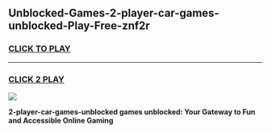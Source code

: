 
## Unblocked-Games-2-player-car-games-unblocked-Play-Free-znf2r
<h3>
<a href="https://premium76.site?title=2-player-car-games-unblocked&ref=23A">CLICK TO PLAY</a></h3>
<hr>

<h3>
<a href="https://premium76.site?title=2-player-car-games-unblocked&ref=23A">CLICK 2 PLAY</a>
  
</h3>

<a href="https://premium76.site?title=2-player-car-games-unblocked&ref=23A"><img src="https://clearcache.store/games.png"></a>


**2-player-car-games-unblocked games unblocked: Your Gateway to Fun and Accessible Online Gaming**
